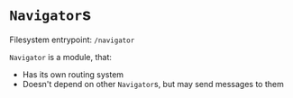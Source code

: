 # `Navigator`s

Filesystem entrypoint: `/navigator`

`Navigator` is a module, that:

- Has its own routing system
- Doesn't depend on other `Navigator`s, but may send messages to them
